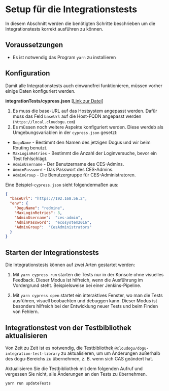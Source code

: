 # Setup für die Integrationstests

In diesem Abschnitt werden die benötigten Schritte beschrieben um die Integrationstests korrekt ausführen zu können.

## Voraussetzungen

* Es ist notwendig das Program `yarn` zu installieren

## Konfiguration 

Damit alle Integrationstests auch einwandfrei funktionieren, müssen vorher einige Daten konfiguriert werden. 

**integrationTests/cypress.json** [[Link zur Datei](../../integrationTests/cypress.json)]

1) Es muss die base-URL auf das Hostsystem angepasst werden.
   Dafür muss das Feld `baseUrl` auf die Host-FQDN angepasst werden (`https://local.cloudogu.com`)
2) Es müssen noch weitere Aspekte konfiguriert werden. 
   Diese werdeb als Umgebungsvariablen in der `cypress.json` gesetzt:
- `DoguName` - Bestimmt den Namen des jetzigen Dogus und wir beim Routing benutzt.
- `MaxLoginRetries` - Bestimmt die Anzahl der Loginversuche, bevor ein Test fehlschlägt.
- `AdminUsername` - Der Benutzername des CES-Admins.
- `AdminPassword` - Das Passwort des CES-Admins.
- `AdminGroup` - Die Benutzergruppe für CES-Administratoren.
  
Eine Beispiel-`cypress.json` sieht folgendermaßen aus:
```json
{
  "baseUrl": "https://192.168.56.2",
  "env": {
    "DoguName": "redmine",
    "MaxLoginRetries": 3,
    "AdminUsername":  "ces-admin",
    "AdminPassword":  "ecosystem2016",
    "AdminGroup":  "CesAdministrators"
  }
}
```

## Starten der Integrationstests

Die Integrationstests können auf zwei Arten gestartet werden:

1. Mit `yarn cypress run` starten die Tests nur in der Konsole ohne visuelles Feedback.
   Dieser Modus ist hilfreich, wenn die Ausführung im Vordergrund steht.
   Beispielsweise bei einer Jenkins-Pipeline.
   
2. Mit `yarn cypress open` startet ein interaktives Fenster, wo man die Tests ausführen, visuell beobachten und debuggen kann.
   Dieser Modus ist besonders hilfreich bei der Entwicklung neuer Tests und beim Finden von Fehlern.

## Integrationstest von der Testbibliothek aktualisieren

Von Zeit zu Zeit ist es notwendig, die Testbibliothek `@cloudogu/dogu-integration-test-library` zu aktualisieren, um
um Änderungen außerhalb des dogu-Bereichs zu übernehmen, z. B. wenn sich CAS geändert hat.

Aktualisieren Sie die Testbibliothek mit dem folgenden Aufruf und vergessen Sie nicht, alle Änderungen an den Tests zu übernehmen.

```bash
yarn run updateTests
```
